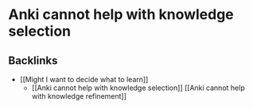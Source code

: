# Anki cannot help with knowledge selection
## Backlinks
* [[Might I want to decide what to learn]]
	* [[Anki cannot help with knowledge selection]]
[[Anki cannot help with knowledge refinement]]

<!-- #p1 -->

<!-- {BearID:C7E6FF00-F5CA-43DD-A5F5-34F971D1B2F3-2106-00000859B246CBA7} -->
